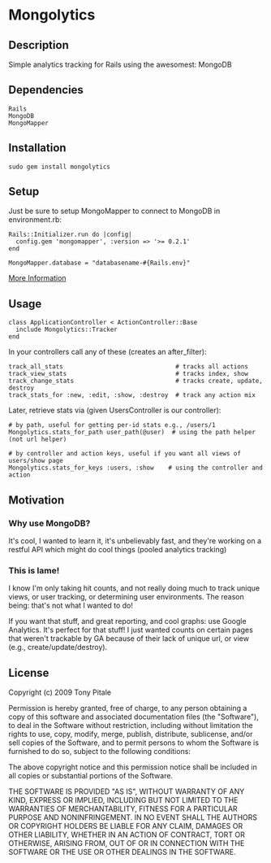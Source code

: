 # Mongolytics

## Description

Simple analytics tracking for Rails using the awesomest: MongoDB

## Dependencies

    Rails
    MongoDB
    MongoMapper

## Installation

    sudo gem install mongolytics

## Setup

  Just be sure to setup MongoMapper to connect to MongoDB in environment.rb:
  
    Rails::Initializer.run do |config|
      config.gem 'mongomapper', :version => '>= 0.2.1'
    end
    
    MongoMapper.database = "databasename-#{Rails.env}"
  
  [More Information](http://railstips.org/2009/7/23/getting-started-with-mongomapper-and-rails)

## Usage

    class ApplicationController < ActionController::Base
      include Mongolytics::Tracker
    end

  In your controllers call any of these (creates an after_filter):

    track_all_stats                               # tracks all actions
    track_view_stats                              # tracks index, show
    track_change_stats                            # tracks create, update, destroy
    track_stats_for :new, :edit, :show, :destroy  # track any action mix

  Later, retrieve stats via (given UsersController is our controller):

    # by path, useful for getting per-id stats e.g., /users/1
    Mongolytics.stats_for_path user_path(@user)  # using the path helper (not url helper)
    
    # by controller and action keys, useful if you want all views of users/show page
    Mongolytics.stats_for_keys :users, :show    # using the controller and action

## Motivation

### Why use MongoDB?

  It's cool, I wanted to learn it, it's unbelievably fast, and they're working
  on a restful API which might do cool things (pooled analytics tracking)

### This is lame!

  I know I'm only taking hit counts, and not really doing much to track unique
  views, or user tracking, or determining user environments. The reason being:
  that's not what I wanted to do!

  If you want that stuff, and great reporting, and cool graphs: use Google Analytics.
  It's perfect for that stuff! I just wanted counts on certain pages that weren't
  trackable by GA because of their lack of unique url, or view (e.g., create/update/destroy).

## License

Copyright (c) 2009 Tony Pitale

Permission is hereby granted, free of charge, to any person
obtaining a copy of this software and associated documentation
files (the "Software"), to deal in the Software without
restriction, including without limitation the rights to use,
copy, modify, merge, publish, distribute, sublicense, and/or sell
copies of the Software, and to permit persons to whom the
Software is furnished to do so, subject to the following
conditions:

The above copyright notice and this permission notice shall be
included in all copies or substantial portions of the Software.

THE SOFTWARE IS PROVIDED "AS IS", WITHOUT WARRANTY OF ANY KIND,
EXPRESS OR IMPLIED, INCLUDING BUT NOT LIMITED TO THE WARRANTIES
OF MERCHANTABILITY, FITNESS FOR A PARTICULAR PURPOSE AND
NONINFRINGEMENT. IN NO EVENT SHALL THE AUTHORS OR COPYRIGHT
HOLDERS BE LIABLE FOR ANY CLAIM, DAMAGES OR OTHER LIABILITY,
WHETHER IN AN ACTION OF CONTRACT, TORT OR OTHERWISE, ARISING
FROM, OUT OF OR IN CONNECTION WITH THE SOFTWARE OR THE USE OR
OTHER DEALINGS IN THE SOFTWARE.
